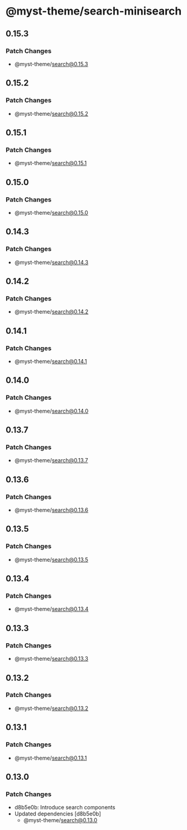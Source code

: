 # @myst-theme/search-minisearch

## 0.15.3

### Patch Changes

- @myst-theme/search@0.15.3

## 0.15.2

### Patch Changes

- @myst-theme/search@0.15.2

## 0.15.1

### Patch Changes

- @myst-theme/search@0.15.1

## 0.15.0

### Patch Changes

- @myst-theme/search@0.15.0

## 0.14.3

### Patch Changes

- @myst-theme/search@0.14.3

## 0.14.2

### Patch Changes

- @myst-theme/search@0.14.2

## 0.14.1

### Patch Changes

- @myst-theme/search@0.14.1

## 0.14.0

### Patch Changes

- @myst-theme/search@0.14.0

## 0.13.7

### Patch Changes

- @myst-theme/search@0.13.7

## 0.13.6

### Patch Changes

- @myst-theme/search@0.13.6

## 0.13.5

### Patch Changes

- @myst-theme/search@0.13.5

## 0.13.4

### Patch Changes

- @myst-theme/search@0.13.4

## 0.13.3

### Patch Changes

- @myst-theme/search@0.13.3

## 0.13.2

### Patch Changes

- @myst-theme/search@0.13.2

## 0.13.1

### Patch Changes

- @myst-theme/search@0.13.1

## 0.13.0

### Patch Changes

- d8b5e0b: Introduce search components
- Updated dependencies [d8b5e0b]
  - @myst-theme/search@0.13.0
